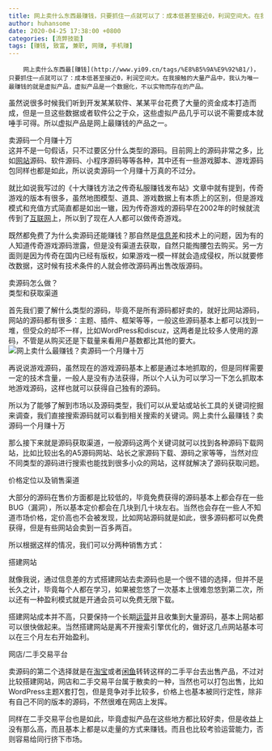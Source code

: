 ```yaml
---
title: 网上卖什么东西最赚钱，只要抓住一点就可以了：成本低甚至接近0，利润空间大。在我接触的大量产品中，我认为唯一最赚钱的就是虚拟产品，虚拟产品是一个数据化，不以实物而存在的产品。
author: huhansome
date: 2020-04-25 17:38:00 +0800
categories: [流弊技能]
tags: [赚钱, 致富, 兼职, 网赚, 手机赚]
---
```



        网上卖什么东西最[赚钱](http://www.yi09.cn/tags/%E8%B5%9A%E9%92%B1/)，只要抓住一点就可以了：成本低甚至接近0，利润空间大。在我接触的大量产品中，我认为唯一最赚钱的就是虚拟产品，虚拟产品是一个数据化，不以实物而存在的产品。

虽然说很多时候我们听到开发某某软件、某某平台花费了大量的资金成本打造而成，但是一旦这些数据或者软件公之于众，这些虚拟产品几乎可以说不需要成本就唾手可得。所以虚拟产品是网上最赚钱的产品之一。

卖源码一个月赚十万  
这并不是一句假话，只不过要区分什么类型的源码。目前网上的源码非常之多，比如[网站](http://www.yi09.cn/tags/%E7%BD%91%E7%AB%99/)源码、软件源码、小程序源码等等各种，其中还有一些游戏脚本、游戏源码包同样也都是如此，所以说卖源码一个月赚十万真的不过分。

就比如说我写过的《十大赚钱方法之传奇私服赚钱发布站》文章中就有提到，传奇游戏的版本有很多，虽然地图模型、道具、游戏数据上有本质上的区别，但是游戏模式和充值方式简直都是如出一辙，因为传奇游戏的源码早在2002年的时候就流传到了[互联网](http://www.yi09.cn/tags/%E4%BA%92%E8%81%94%E7%BD%91/)上，所以到了现在人人都可以做传奇游戏。

既然都免费了为什么卖源码还能赚钱？那自然是[信息差](http://www.yi09.cn/tags/%E4%BF%A1%E6%81%AF%E5%B7%AE/)和技术上的问题，因为有的人知道传奇游戏源码泄露，但是没有渠道去获取，自然只能掏腰包去购买。另一方面则是因为传奇在国内已经有版权，如果游戏一模一样就会造成侵权，所以就要修改数据，这时候有技术条件的人就会修改源码再出售改版源码。

卖源码怎么做？  
类型和获取渠道

首先我们要了解什么类型的源码，毕竟不是所有源码都好卖的，就好比网站源码，网站的源码都有很多：主题、插件、框架等等，一般这些源码基本上都可以找到一堆，但受众的却不一样，比如WordPress和discuz，这两者是比较多人使用的源码，不管是从购买还是下载量来看用户基数都比其他的要大。![网上卖什么最赚钱？卖源码一个月赚十万](http://www.yi09.cn/zb_users/upload/2021/10/20211008170128163368368850871.png)

再说说游戏源码，虽然现在的游戏源码基本上都是通过本地抓取的，但是同样需要一定的技术含量，一般人是没有办法获得，所以个人认为可以学习一下怎么抓取本地游戏源码，这样也就可以获得自己独有的源码。

所以为了能够了解到市场以及源码类型，我们可以从爱站或站长工具的关键词挖掘来调查，我们直接搜索源码就可以看到相关搜索的关键词。网上卖什么最赚钱？卖源码一个月赚十万

那么接下来就是源码获取渠道，一般源码这两个关键词就可以找到各种源码下载网站，比如比较出名的A5源码网站、站长之家源码下载、源码之家等等，当然对应不同类型的源码进行搜索也能找到很多小众的网站，这样就解决了源码获取问题。

价格定位以及销售渠道

大部分的源码在售价方面都是比较低的，毕竟免费获得的源码基本上都会存在一些BUG（漏洞），所以基本定价都会在几块到几十块左右。当然也会存在一些人不知道市场价格，定价高也不会被发现，比如网站源码就是如此，很多源码都可以免费获得，但是有些网站会卖到一百多两百。

所以根据这样的情况，我们可以分两种销售方式：

搭建网站

就像我说，通过信息差的方式搭建网站去卖源码也是一个很不错的选择，但并不是长久之计，毕竟每个人都在学习，如果被忽悠了一次基本上很难忽悠到第二次，所以还有一种盈利模式就是开通会员可以免费无限下载。

搭建网站成本并不高，只要保持一个长期[运营](http://www.yi09.cn/tags/%E8%BF%90%E8%90%A5/)并且收集到大量源码，基本上网站都可以很快做起来。当然搭建网站是离不开搜索引擎优化的，做好这几点网站基本可以在三个月左右开始盈利。

网店/二手交易平台

卖源码的第二个选择就是在[淘宝](http://www.yi09.cn/tags/%E6%B7%98%E5%AE%9D/)或者[闲鱼](http://www.yi09.cn/tags/%E9%97%B2%E9%B1%BC/)转转这样的二手平台去出售产品，不过对比较搭建网站，网店和二手交易平台属于散卖的一种，当然也可以打包出售，比如WordPress主题X套打包，但是竞争对手比较多，价格上也基本被同行定性，除非有自己不同的版本的源码，不然很难在网店上发挥。

同样在二手交易平台也是如此，毕竟虚拟产品在这些地方都比较好卖，但是收益上没有那么高，而且基本上都是以走量的方式来赚钱。而且也比较考验运营能力，否则容易给同行挤下市场。

  

